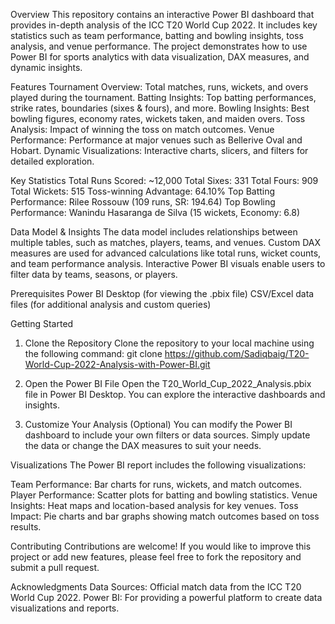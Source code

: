 Overview
This repository contains an interactive Power BI dashboard that provides in-depth analysis of the ICC T20 World Cup 2022. It includes key statistics such as team performance, batting and bowling insights, toss analysis, and venue performance. The project demonstrates how to use Power BI for sports analytics with data visualization, DAX measures, and dynamic insights.

Features
Tournament Overview: Total matches, runs, wickets, and overs played during the tournament.
Batting Insights: Top batting performances, strike rates, boundaries (sixes & fours), and more.
Bowling Insights: Best bowling figures, economy rates, wickets taken, and maiden overs.
Toss Analysis: Impact of winning the toss on match outcomes.
Venue Performance: Performance at major venues such as Bellerive Oval and Hobart.
Dynamic Visualizations: Interactive charts, slicers, and filters for detailed exploration.

Key Statistics
Total Runs Scored: ~12,000
Total Sixes: 331
Total Fours: 909
Total Wickets: 515
Toss-winning Advantage: 64.10%
Top Batting Performance: Rilee Rossouw (109 runs, SR: 194.64)
Top Bowling Performance: Wanindu Hasaranga de Silva (15 wickets, Economy: 6.8)

Data Model & Insights
The data model includes relationships between multiple tables, such as matches, players, teams, and venues.
Custom DAX measures are used for advanced calculations like total runs, wicket counts, and team performance analysis.
Interactive Power BI visuals enable users to filter data by teams, seasons, or players.

Prerequisites
Power BI Desktop (for viewing the .pbix file)
CSV/Excel data files (for additional analysis and custom queries)

Getting Started
1. Clone the Repository
Clone the repository to your local machine using the following command:
git clone https://github.com/Sadiqbaig/T20-World-Cup-2022-Analysis-with-Power-BI.git

2. Open the Power BI File
Open the T20_World_Cup_2022_Analysis.pbix file in Power BI Desktop. You can explore the interactive dashboards and insights.

3. Customize Your Analysis (Optional)
You can modify the Power BI dashboard to include your own filters or data sources. Simply update the data or change the DAX measures to suit your needs.

Visualizations
The Power BI report includes the following visualizations:

Team Performance: Bar charts for runs, wickets, and match outcomes.
Player Performance: Scatter plots for batting and bowling statistics.
Venue Insights: Heat maps and location-based analysis for key venues.
Toss Impact: Pie charts and bar graphs showing match outcomes based on toss results.


Contributing
Contributions are welcome! If you would like to improve this project or add new features, please feel free to fork the repository and submit a pull request.

Acknowledgments
Data Sources: Official match data from the ICC T20 World Cup 2022.
Power BI: For providing a powerful platform to create data visualizations and reports.

